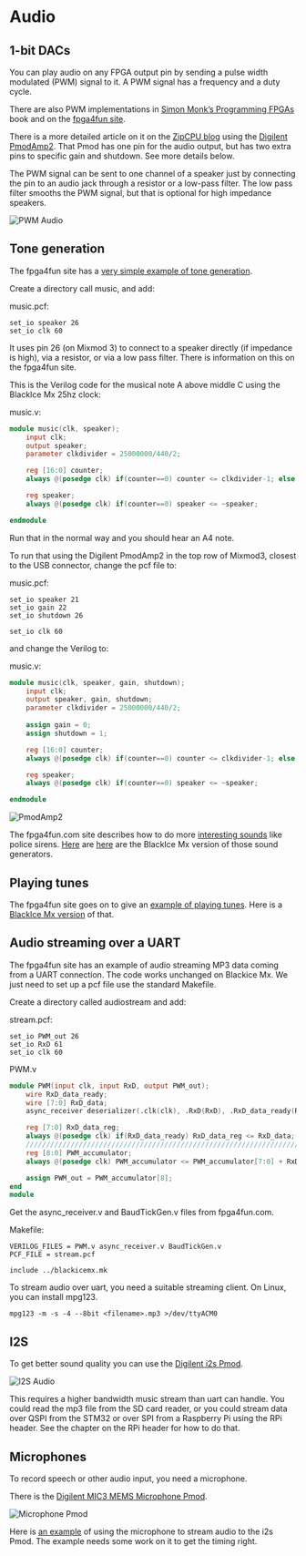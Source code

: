 # Audio

## 1-bit DACs

You can play audio on any FPGA output pin by sending a pulse width modulated (PWM) signal to it. A PWM signal has a frequency and a duty cycle.

There are also PWM implementations in [Simon Monk’s Programming FPGAs][] book and on the [fpga4fun site][].

There is a more detailed article on it on the [ZipCPU blog][] using the [Digilent PmodAmp2](https://reference.digilentinc.com/reference/pmod/pmodamp2/start). That Pmod has one pin for the audio output, but has two extra pins to specific gain and shutdown. See more details below.

The PWM signal can be sent to one channel of a speaker just by connecting the pin to an audio jack through a resistor or a low-pass filter. The low pass filter smooths the PWM signal, but that is optional for high impedance speakers.

![PWM Audio][img1]

[Simon Monk’s Programming FPGAs]:		https://github.com/lawrie/prog_fpgas/tree/master/blackice/ch07_pwm/src
[fpga4fun site]:				https://www.fpga4fun.com/PWM_DAC.html
[img1]:						./PWMAudio.jpg "PWM Audio"
[ZipCPU blog]:					http://zipcpu.com/blog/2019/04/24/pl-pmodamp2.html

## Tone generation

The fpga4fun site has a [very simple example of tone generation][].

[very simple example of tone generation]:	https://www.fpga4fun.com/MusicBox1.html

Create a directory call music, and add:

music.pcf:

```
set_io speaker 26
set_io clk 60
```

It uses pin 26 (on Mixmod 3) to connect to a speaker directly (if impedance is high), via a resistor, or via a low pass filter. There is information on this on the fpga4fun site.

This is the Verilog code for the musical note A above middle C using the BlackIce Mx 25hz clock:

music.v:

```verilog
module music(clk, speaker);
	input clk;
	output speaker;
	parameter clkdivider = 25000000/440/2;

	reg [16:0] counter;
	always @(posedge clk) if(counter==0) counter <= clkdivider-1; else counter <= counter-1;

	reg speaker;
	always @(posedge clk) if(counter==0) speaker <= ~speaker;

endmodule
```

Run that in the normal way and you should hear an A4 note.

To run that using the Digilent PmodAmp2 in the top row of Mixmod3, closest to the USB connector, change the pcf file to:

music.pcf:

```
set_io speaker 21
set_io gain 22
set_io shutdown 26

set_io clk 60
```

and change the Verilog to:

music.v:

```verilog
module music(clk, speaker, gain, shutdown);
	input clk;
	output speaker, gain, shutdown;
	parameter clkdivider = 25000000/440/2;
	
	assign gain = 0;
	assign shutdown = 1;

	reg [16:0] counter;
	always @(posedge clk) if(counter==0) counter <= clkdivider-1; else counter <= counter-1;

	reg speaker;
	always @(posedge clk) if(counter==0) speaker <= ~speaker;

endmodule
```

![PmodAmp2](./pmodamp2.jpg)

The fpga4fun.com site describes how to do more [interesting sounds][] like police sirens. [Here][here1] are [here][here2] are the BlackIce Mx version of those sound generators.

[interesting sounds]:					https://www.fpga4fun.com/MusicBox2.html
[here1]:						../examples/audio/music2
[here2]:						../examples/audio/music2a

## Playing tunes

The fpga4fun site goes on to give an [example of playing tunes][]. Here is a [BlackIce Mx version][] of that.

[example of playing tunes]:				https://www.fpga4fun.com/MusicBox4.html
[BlackIce Mx version]:					https://github.com/lawrie/verilog_examples/tree/master/fpgafun/music4

## Audio streaming over a UART

The fpga4fun site has an example of audio streaming MP3 data coming from a UART connection.  The code works unchanged on Blackice Mx. We just need to set up a pcf file use the standard Makefile.

Create a directory called audiostream and add:

stream.pcf:

```
set_io PWM_out 26
set_io RxD 61
set_io clk 60
```

PWM.v

```verilog
module PWM(input clk, input RxD, output PWM_out);
	wire RxD_data_ready;
	wire [7:0] RxD_data;
	async_receiver deserializer(.clk(clk), .RxD(RxD), .RxD_data_ready(RxD_data_ready), .RxD_data(RxD_data)); 

	reg [7:0] RxD_data_reg;
	always @(posedge clk) if(RxD_data_ready) RxD_data_reg <= RxD_data;
	////////////////////////////////////////////////////////////////////////////
	reg [8:0] PWM_accumulator;
	always @(posedge clk) PWM_accumulator <= PWM_accumulator[7:0] + RxD_data_reg;

	assign PWM_out = PWM_accumulator[8];
end
module
```
Get the async_receiver.v and BaudTickGen.v files from fpga4fun.com.

Makefile:

```make
VERILOG_FILES = PWM.v async_receiver.v BaudTickGen.v
PCF_FILE = stream.pcf

include ../blackicemx.mk
```

To stream audio over uart, you need a suitable streaming client. On Linux, you can install mpg123.

`mpg123 -m -s -4 --8bit <filename>.mp3 >/dev/ttyACM0`

## I2S

To get better sound quality you can use the [Digilent i2s Pmod][].

![I2S Audio][img2]

This requires a higher bandwidth music stream than uart can handle. You could read the mp3 file from the SD card reader, or you could stream data over QSPI from the STM32 or over SPI from a Raspberry Pi using the RPi header. See the chapter on the RPi header for how to do that.

[Digilent i2s Pmod]:					https://store.digilentinc.com/pmod-i2s-stereo-audio-output/
[img2]:									./I2SAudio.jpg "I2S Audio"

## Microphones

To record speech or other audio input, you need a microphone.

There is the [Digilent MIC3 MEMS Microphone Pmod][].

![Microphone Pmod][img3]

Here is [an example][] of using the microphone to stream audio to the i2s Pmod. The example needs some work on it to get the timing right.

[Digilent MIC3 MEMS Microphone Pmod]:	https://store.digilentinc.com/pmod-mic3-mems-microphone-with-adjustable-gain/
[img3]:					./Microphone.jpg "Microphone Pmod"
[an example]:				https://github.com/lawrie/verilog_examples/tree/master/fpgafun/microphone
